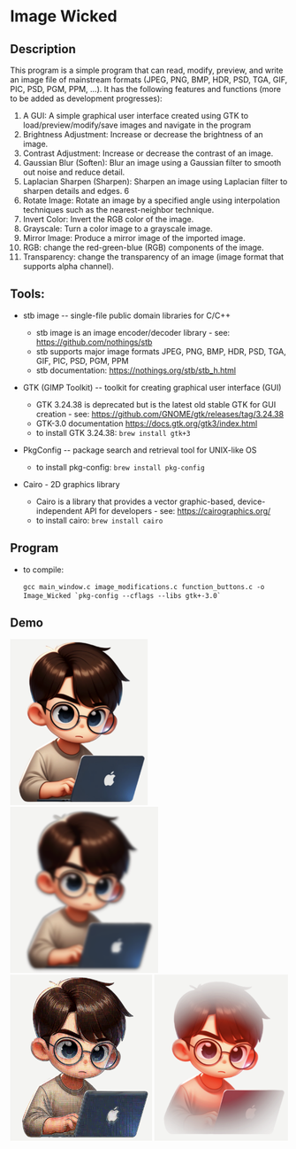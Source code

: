 # Image Wicked
## Description
This program is a simple program that can read, modify, preview, and write an image file of mainstream formats
(JPEG, PNG, BMP, HDR, PSD, TGA, GIF, PIC, PSD, PGM, PPM, ...). It has the following features and functions (more to be added as
development progresses):
1. A GUI: A simple graphical user interface created using GTK to load/preview/modify/save images and navigate in the program
2. Brightness Adjustment: Increase or decrease the brightness of an image.
3. Contrast Adjustment: Increase or decrease the contrast of an image.
4. Gaussian Blur (Soften): Blur an image using a Gaussian filter to smooth out noise and
reduce detail.
5. Laplacian Sharpen (Sharpen): Sharpen an image using Laplacian filter to sharpen details and edges. 6
6. Rotate Image: Rotate an image by a specified angle using interpolation techniques such as
the nearest-neighbor technique.
7. Invert Color: Invert the RGB color of the image.
8. Grayscale: Turn a color image to a grayscale image.
9. Mirror Image: Produce a mirror image of the imported image.
10. RGB: change the red-green-blue (RGB) components of the image.
11. Transparency: change the transparency of an image (image format that supports alpha channel).

## Tools:
- stb image -- single-file public domain libraries for C/C++
  - stb image is an image encoder/decoder library - see: https://github.com/nothings/stb
  - stb supports major image formats JPEG, PNG, BMP, HDR, PSD, TGA, GIF, PIC, PSD, PGM, PPM
  - stb documentation: https://nothings.org/stb/stb_h.html


- GTK (GIMP Toolkit) -- toolkit for creating graphical user interface (GUI)
  - GTK 3.24.38 is deprecated but is the latest old stable GTK for GUI creation -
    see: https://github.com/GNOME/gtk/releases/tag/3.24.38
  - GTK-3.0 documentation https://docs.gtk.org/gtk3/index.html
  - to install GTK 3.24.38: `brew install gtk+3`


- PkgConfig -- package search and retrieval tool for UNIX-like OS
  - to install pkg-config: `brew install pkg-config`


- Cairo - 2D graphics library
  - Cairo is a library that provides a vector graphic-based, device-independent API for developers -
    see: https://cairographics.org/
  - to install cairo: `brew install cairo`
## Program
- to compile:
  ```
  gcc main_window.c image_modifications.c function_buttons.c -o Image_Wicked `pkg-config --cflags --libs gtk+-3.0`
  ```

## Demo
<img src="public/original.png" alt="Original" height="300" />
<img src="public/blurred.png" alt="Blurred" height="300" />
<img src="public/sharpen.png" alt="Sharpen" height="300" />
<img src="public/vintage.png" alt="Vintage" height="300" />